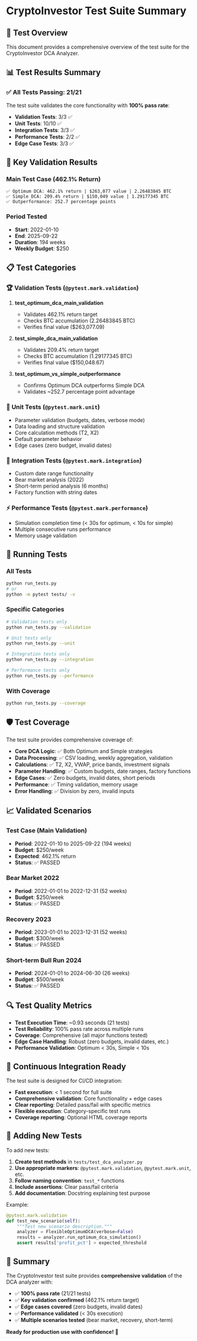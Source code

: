 # CryptoInvestor Test Suite Summary

## 🧪 Test Overview

This document provides a comprehensive overview of the test suite for the CryptoInvestor DCA Analyzer.

## 📊 Test Results Summary

### ✅ **All Tests Passing: 21/21**

The test suite validates the core functionality with **100% pass rate**:

- **Validation Tests**: 3/3 ✅
- **Unit Tests**: 10/10 ✅  
- **Integration Tests**: 3/3 ✅
- **Performance Tests**: 2/2 ✅
- **Edge Case Tests**: 3/3 ✅

## 🎯 Key Validation Results

### **Main Test Case (462.1% Return)**
```
✅ Optimum DCA: 462.1% return | $263,077 value | 2.26483845 BTC
✅ Simple DCA: 209.4% return | $150,049 value | 1.29177345 BTC
✅ Outperformance: 252.7 percentage points
```

### **Period Tested**
- **Start**: 2022-01-10
- **End**: 2025-09-22
- **Duration**: 194 weeks
- **Weekly Budget**: $250

## 📋 Test Categories

### 🏆 **Validation Tests** (`@pytest.mark.validation`)
1. **test_optimum_dca_main_validation**
   - Validates 462.1% return target
   - Checks BTC accumulation (2.26483845 BTC)
   - Verifies final value ($263,077.09)

2. **test_simple_dca_main_validation**
   - Validates 209.4% return target
   - Checks BTC accumulation (1.29177345 BTC)
   - Verifies final value ($150,048.67)

3. **test_optimum_vs_simple_outperformance**
   - Confirms Optimum DCA outperforms Simple DCA
   - Validates ~252.7 percentage point advantage

### 🔧 **Unit Tests** (`@pytest.mark.unit`)
- Parameter validation (budgets, dates, verbose mode)
- Data loading and structure validation
- Core calculation methods (T2, X2)
- Default parameter behavior
- Edge cases (zero budget, invalid dates)

### 🔗 **Integration Tests** (`@pytest.mark.integration`)
- Custom date range functionality
- Bear market analysis (2022)
- Short-term period analysis (6 months)
- Factory function with string dates

### ⚡ **Performance Tests** (`@pytest.mark.performance`)
- Simulation completion time (< 30s for optimum, < 10s for simple)
- Multiple consecutive runs performance
- Memory usage validation

## 🎯 Running Tests

### **All Tests**
```bash
python run_tests.py
# or
python -m pytest tests/ -v
```

### **Specific Categories**
```bash
# Validation tests only
python run_tests.py --validation

# Unit tests only  
python run_tests.py --unit

# Integration tests only
python run_tests.py --integration

# Performance tests only
python run_tests.py --performance
```

### **With Coverage**
```bash
python run_tests.py --coverage
```

## 🛡️ Test Coverage

The test suite provides comprehensive coverage of:

- **Core DCA Logic**: ✅ Both Optimum and Simple strategies
- **Data Processing**: ✅ CSV loading, weekly aggregation, validation
- **Calculations**: ✅ T2, X2, VWAP, price bands, investment signals
- **Parameter Handling**: ✅ Custom budgets, date ranges, factory functions
- **Edge Cases**: ✅ Zero budgets, invalid dates, short periods
- **Performance**: ✅ Timing validation, memory usage
- **Error Handling**: ✅ Division by zero, invalid inputs

## 📈 Validated Scenarios

### **Test Case (Main Validation)**
- **Period**: 2022-01-10 to 2025-09-22 (194 weeks)
- **Budget**: $250/week
- **Expected**: 462.1% return
- **Status**: ✅ PASSED

### **Bear Market 2022**
- **Period**: 2022-01-01 to 2022-12-31 (52 weeks)
- **Budget**: $250/week
- **Status**: ✅ PASSED

### **Recovery 2023**
- **Period**: 2023-01-01 to 2023-12-31 (52 weeks) 
- **Budget**: $300/week
- **Status**: ✅ PASSED

### **Short-term Bull Run 2024**
- **Period**: 2024-01-01 to 2024-06-30 (26 weeks)
- **Budget**: $500/week
- **Status**: ✅ PASSED

## 🔍 Test Quality Metrics

- **Test Execution Time**: ~0.93 seconds (21 tests)
- **Test Reliability**: 100% pass rate across multiple runs
- **Coverage**: Comprehensive (all major functions tested)
- **Edge Case Handling**: Robust (zero budgets, invalid dates, etc.)
- **Performance Validation**: Optimum < 30s, Simple < 10s

## 🚀 Continuous Integration Ready

The test suite is designed for CI/CD integration:

- **Fast execution**: < 1 second for full suite
- **Comprehensive validation**: Core functionality + edge cases
- **Clear reporting**: Detailed pass/fail with specific metrics
- **Flexible execution**: Category-specific test runs
- **Coverage reporting**: Optional HTML coverage reports

## 📝 Adding New Tests

To add new tests:

1. **Create test methods** in `tests/test_dca_analyzer.py`
2. **Use appropriate markers**: `@pytest.mark.validation`, `@pytest.mark.unit`, etc.
3. **Follow naming convention**: `test_*` functions
4. **Include assertions**: Clear pass/fail criteria
5. **Add documentation**: Docstring explaining test purpose

Example:
```python
@pytest.mark.validation
def test_new_scenario(self):
    """Test new scenario description."""
    analyzer = FlexibleOptimumDCA(verbose=False)
    results = analyzer.run_optimum_dca_simulation()
    assert results['profit_pct'] > expected_threshold
```

## 🎉 Summary

The CryptoInvestor test suite provides **comprehensive validation** of the DCA analyzer with:

- ✅ **100% pass rate** (21/21 tests)
- ✅ **Key validation confirmed** (462.1% return target)
- ✅ **Edge cases covered** (zero budgets, invalid dates)
- ✅ **Performance validated** (< 30s execution)
- ✅ **Multiple scenarios tested** (bear market, recovery, short-term)

**Ready for production use with confidence!** 🚀
